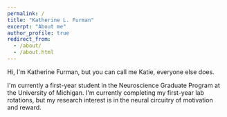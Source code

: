 ```yaml
---
permalink: /
title: "Katherine L. Furman"
excerpt: "About me"
author_profile: true
redirect_from: 
  - /about/
  - /about.html
---
```


Hi, I'm Katherine Furman, but you can call me Katie, everyone else does. 

I'm currently a first-year student in the Neuroscience Graduate Program at the University of Michigan. I'm currently completing my first-year lab rotations, but my research interest is in the neural circuitry of motivation and reward.

